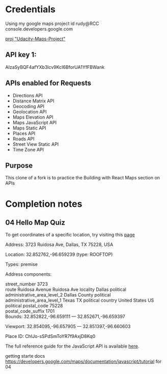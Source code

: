 # Credentials

Using my google maps project id
rudy@RCC console.developers.google.com

[proj "Udacity-Maps-Project"](https://console.developers.google.com/apis/dashboard?project=udacity-maps-project-222421&duration=P30D )  

## API key 1:

AIzaSyBQF4afYXb3lcv9KcI6BforUA1YfFBWank


## APIs enabled for Requests
- Directions API
- Distance Matrix API
- Geocoding API
- Geolocation API
- Maps Elevation API
- Maps JavaScript API
- Maps Static API
- Places API
- Roads API
- Street View Static API
- Time Zone API

## Purpose

This clone of a fork is to practice the Building with React Maps section on APIs

# Completion notes
## 04 Hello Map Quiz
To get coordinates of a specific location, try visiting this [page](https://google-developers.appspot.com/maps/documentation/utils/geocoder/)


Address: 3723 Ruidosa Ave, Dallas, TX 75228, USA

Location: 32.852762,-96.659239 (type: ROOFTOP)

Types: premise

Address components:

street_number	3723	
route	Ruidosa Avenue 
Ruidosa Ave	
locality	Dallas	political
administrative_area_level_2	Dallas County	political
administrative_area_level_1	Texas 
TX	political
country	United States 
US	political
postal_code	75228	
postal_code_suffix	1701	
Bounds: 32.852822,-96.659111 — 32.852671,-96.659397

Viewport: 32.854095,-96.657905 — 32.851397,-96.660603

Place ID: ChIJo-sSPdSmToYR7f9AxjD8Kq0

The full reference guide for the JavaScript API is available [here](https://developers.google.com/maps/documentation/javascript/reference).

getting starte docs https://developers.google.com/maps/documentation/javascript/tutorial
for 04

